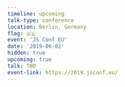 ```yaml
---
timeline: upcoming
talk-type: conference
location: Berlin, Germany
flag: 🇩🇪
event: 'JS Conf EU'
date: '2019-06-02'
hidden: true
upcoming: true
talk: TBD
event-link: https://2019.jsconf.eu/
---
```

